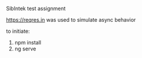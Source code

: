 SibIntek test assignment

https://reqres.in was used to simulate async behavior

to initiate:
1. npm install
2. ng serve
